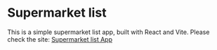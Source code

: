 
# Supermarket list

This is a simple supermarket list app, built with React and Vite. Please check the site: [Supermarket list App]( https://supermarket-list-rosy.vercel.app/)
